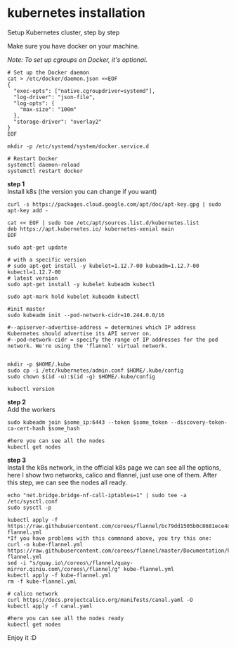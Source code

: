 # kubernetes installation
Setup Kubernetes cluster, step by step

Make sure you have docker on your machine.

*Note: To set up cgroups on Docker, it's optional.*

```
# Set up the Docker daemon
cat > /etc/docker/daemon.json <<EOF
{
  "exec-opts": ["native.cgroupdriver=systemd"],
  "log-driver": "json-file",
  "log-opts": {
    "max-size": "100m"
  },
  "storage-driver": "overlay2"
}
EOF

mkdir -p /etc/systemd/system/docker.service.d

# Restart Docker
systemctl daemon-reload
systemctl restart docker
```

**step 1** \
Install k8s (the version you can change if you want)
```
curl -s https://packages.cloud.google.com/apt/doc/apt-key.gpg | sudo apt-key add -

cat << EOF | sudo tee /etc/apt/sources.list.d/kubernetes.list
deb https://apt.kubernetes.io/ kubernetes-xenial main
EOF

sudo apt-get update

# with a specific version
# sudo apt-get install -y kubelet=1.12.7-00 kubeadm=1.12.7-00 kubectl=1.12.7-00
# latest version
sudo apt-get install -y kubelet kubeadm kubectl

sudo apt-mark hold kubelet kubeadm kubectl

#init master
sudo kubeadm init --pod-network-cidr=10.244.0.0/16

#--apiserver-advertise-address = determines which IP address Kubernetes should advertise its API server on.
#--pod-network-cidr = specify the range of IP addresses for the pod network. We're using the 'flannel' virtual network.


mkdir -p $HOME/.kube
sudo cp -i /etc/kubernetes/admin.conf $HOME/.kube/config
sudo chown $(id -u):$(id -g) $HOME/.kube/config

kubectl version

```
**step 2** \
Add the workers
```
sudo kubeadm join $some_ip:6443 --token $some_token --discovery-token-ca-cert-hash $some_hash

#here you can see all the nodes
kubectl get nodes

```
**step 3** \
Install the k8s network, in the official k8s page we can see all the options, here I show two networks, calico and flannel, just use one of them. After this step, we can see the nodes all ready.
```
echo "net.bridge.bridge-nf-call-iptables=1" | sudo tee -a /etc/sysctl.conf
sudo sysctl -p

kubectl apply -f https://raw.githubusercontent.com/coreos/flannel/bc79dd1505b0c8681ece4de4c0d86c5cd2643275/Documentation/kube-flannel.yml
*If you have problems with this commnand above, you try this one:
curl -o kube-flannel.yml https://raw.githubusercontent.com/coreos/flannel/master/Documentation/kube-flannel.yml
sed -i "s/quay.io\/coreos\/flannel/quay-mirror.qiniu.com\/coreos\/flannel/g" kube-flannel.yml
kubectl apply -f kube-flannel.yml
rm -f kube-flannel.yml

# calico network
curl https://docs.projectcalico.org/manifests/canal.yaml -O
kubectl apply -f canal.yaml

#here you can see all the nodes ready
kubectl get nodes

```


Enjoy it :D
